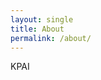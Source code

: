 ```yaml
---
layout: single
title: About
permalink: /about/
---
```


<head>
	<link rel="stylesheet" href="/resource/styles.css">
</head>

KPAI

